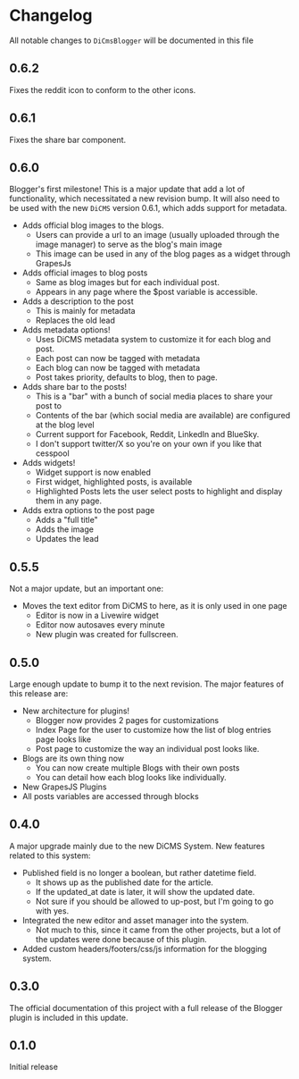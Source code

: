 # Changelog

All notable changes to `DiCmsBlogger` will be documented in this file

## 0.6.2

Fixes the reddit icon to conform to the other icons.

## 0.6.1

Fixes the share bar component.

## 0.6.0

Blogger's first milestone! This is a major update that add a lot of functionality, 
which necessitated a new revision bump. It will also need to be used with the new
`DiCMS` version 0.6.1, which adds support for metadata.

* Adds official blog images to the blogs.
  * Users can provide a url to an image (usually uploaded through the image manager)
to serve as the blog's main image
  * This image can be used in any of the blog pages as a widget through GrapesJs
* Adds official images to blog posts
  * Same as blog images but for each individual post.
  * Appears in any page where the $post variable is accessible.
* Adds a description to the post
  * This is mainly for metadata
  * Replaces the old lead
* Adds metadata options!
  * Uses DiCMS metadata system to customize it for each blog and post.
  * Each post can now be tagged with metadata
  * Each blog can now be tagged with metadata
  * Post takes priority, defaults to blog, then to page.
* Adds share bar to the posts!
  * This is a "bar" with a bunch of social media places to share your post to
  * Contents of the bar (which social media are available) are configured at the blog level
  * Current support for Facebook, Reddit, LinkedIn and BlueSky.
  * I don't support twitter/X so you're on your own if you like that cesspool
* Adds widgets!
  * Widget support is now enabled
  * First widget, highlighted posts, is available
  * Highlighted Posts lets the user select posts to highlight and display them in any page.
* Adds extra options to the post page
  * Adds a "full title"
  * Adds the image
  * Updates the lead



## 0.5.5

Not a major update, but an important one:

* Moves the text editor from DiCMS to here, as it is only used in one page
  * Editor is now in a Livewire widget
  * Editor now autosaves every minute
  * New plugin was created for fullscreen.

## 0.5.0

Large enough update to bump it to the next revision.
The major features of this release are:

* New architecture for plugins!
  * Blogger now provides 2 pages for customizations
  * Index Page for the user to customize how the list of blog entries page looks like
  * Post page to customize the way an individual post looks like.
* Blogs are its own thing now
  * You can now create multiple Blogs with their own posts
  * You can detail how each blog looks like individually.
* New GrapesJS Plugins
* All posts variables are accessed through blocks 

## 0.4.0

A major upgrade mainly due to the new DiCMS System. New features related to this system:

* Published field is no longer a boolean, but rather datetime field.
  * It shows up as the published date for the article.
  * If the updated_at date is later, it will show the updated date.
  * Not sure if you should be allowed to up-post, but I'm going to go with yes.
* Integrated the new editor and asset manager into the system.
  * Not much to this, since it came from the other projects, but a lot of the updates
  were done because of this plugin.
* Added custom headers/footers/css/js  information for the blogging system.

## 0.3.0

The official documentation of this project with a full release of the Blogger plugin is
included in this update.

## 0.1.0

Initial release
